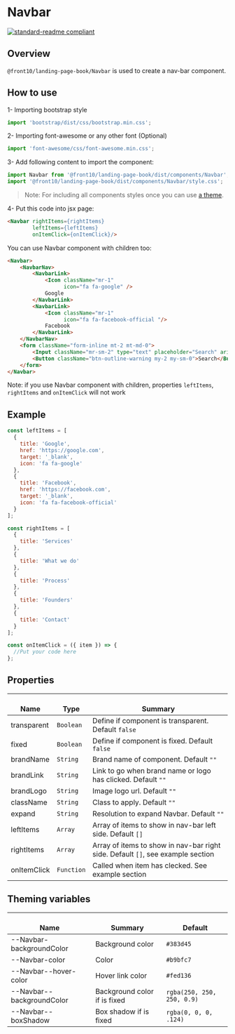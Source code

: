 # Navbar

[![standard-readme compliant](https://img.shields.io/badge/standard--readme-OK-green.svg?style=flat-square)](https://github.com/RichardLitt/standard-readme)

## Overview

`@front10/landing-page-book/Navbar` is used to create a nav-bar component.

## How to use

1- Importing bootstrap style

```js
import 'bootstrap/dist/css/bootstrap.min.css';
```

2- Importing font-awesome or any other font (Optional)

```js
import 'font-awesome/css/font-awesome.min.css';
```

3- Add following content to import the component:

```js
import Navbar from '@front10/landing-page-book/dist/components/Navbar';
import '@front10/landing-page-book/dist/components/Navbar/style.css';
```

> Note: For including all components styles once you can use [a theme](https://github.com/front10/landing-page-book/wiki/Theming).

4- Put this code into jsx page:

```html
<Navbar rightItems={rightItems}
        leftItems={leftItems}
        onItemClick={onItemClick}/>
```

You can use Navbar component with children too:

```html
<Navbar>
    <NavbarNav>
        <NavbarLink>
            <Icon className="mr-1"
                  icon="fa fa-google" />
            Google
        </NavbarLink>
        <NavbarLink>
            <Icon className="mr-1"
                  icon="fa fa-facebook-official "/>
            Facebook
        </NavbarLink>
    </NavbarNav>
    <form className="form-inline mt-2 mt-md-0">
        <Input className="mr-sm-2" type="text" placeholder="Search" aria-label="Search" />
        <Button className="btn-outline-warning my-2 my-sm-0">Search</Button>
    </form>
</Navbar>
```

Note: if you use Navbar component with children, properties `leftItems`, `rightItems` and `onItemClick` will not work

## Example

```js
const leftItems = [
  {
    title: 'Google',
    href: 'https://google.com',
    target: '_blank',
    icon: 'fa fa-google'
  },
  {
    title: 'Facebook',
    href: 'https://facebook.com',
    target: '_blank',
    icon: 'fa fa-facebook-official'
  }
];

const rightItems = [
  {
    title: 'Services'
  },
  {
    title: 'What we do'
  },
  {
    title: 'Process'
  },
  {
    title: 'Founders'
  },
  {
    title: 'Contact'
  }
];

const onItemClick = ({ item }) => {
  //Put your code here
};
```

## Properties

| </br>Name   | </br>Type  | </br>Summary                                                                    |
| ----------- | ---------- | ------------------------------------------------------------------------------- |
| transparent | `Boolean`  | Define if component is transparent. Default `false`                             |
| fixed       | `Boolean`  | Define if component is fixed. Default `false`                                   |
| brandName   | `String`   | Brand name of component. Default `""`                                           |
| brandLink   | `String`   | Link to go when brand name or logo has clicked. Default `""`                    |
| brandLogo   | `String`   | Image logo url. Default `""`                                                    |
| className   | `String`   | Class to apply. Default `""`                                                    |
| expand      | `String`   | Resolution to expand Navbar. Default `""`                                       |
| leftItems   | `Array`    | Array of items to show in nav-bar left side. Default `[]`                       |
| rightItems  | `Array`    | Array of items to show in nav-bar right side. Default `[]`, see example section |
| onItemClick | `Function` | Called when item has clecked. See example section                               |

## Theming variables

| </br>Name                 | </br>Summary                 | </br>Default               |
| ------------------------- | ---------------------------- | -------------------------- |
| --Navbar-backgroundColor  | Background color             | `#383d45`                  |
| --Navbar-color            | Color                        | `#b9bfc7`                  |
| --Navbar--hover-color     | Hover link color             | `#fed136`                  |
| --Navbar--backgroundColor | Background color if is fixed | `rgba(250, 250, 250, 0.9)` |
| --Navbar--boxShadow       | Box shadow if is fixed       | `rgba(0, 0, 0, .124)`      |

